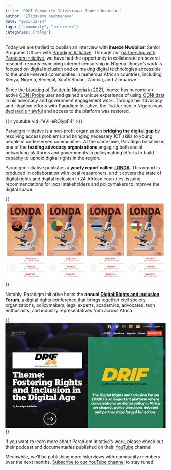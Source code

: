 ```yaml
---
title: "OONI Community Interviews: Ihueze Nwobilor"
author: "Elizaveta Yachmeneva"
date: "2023-12-14"
tags: ["community", "interview"]
categories: ["blog"]
---
```


Today we are thrilled to publish an interview with **Ihueze Nwobilor**: Senior Programs Officer with [Paradigm Initiative](https://paradigmhq.org/team/ihueze-nwobilor/). Through our [partnership with Paradigm Initiative](https://ooni.org/partners/paradigm-initiative/), we have had the opportunity to collaborate on several research reports examining internet censorship in Nigeria. Ihueze’s work is focused on digital inclusion and on making digital technologies accessible to the under-served communities in numerous African countries, including Kenya, Nigeria, Senegal, South Sudan, Zambia, and Zimbabwe. 

Since the [blocking of Twitter in Nigeria in 2021](https://www.accessnow.org/press-release/nigeria-blocks-twitter-keepiton/), Ihueze has become an active [OONI Probe](https://ooni.org/install/) user and gained a unique experience of using [OONI data](https://ooni.org/data/) in his advocacy and government engagement work. Through his advocacy and litigation efforts with Paradigm Initiative, the Twitter ban in Nigeria was [declared unlawful](https://www.accessnow.org/press-release/ecowas-court-nigeria-unlawful-twitter-ban/) and access to the platform was restored. 

{{< youtube vid="eVHeROiypF4" >}}

[Paradigm Initiative](https://paradigmhq.org/) is a non-profit organization **bridging the digital gap** by resolving access problems and bringing necessary ICT skills to young people in underserved communities. At the same time, Paradigm Initiative is one of the **leading advocacy organizations** engaging both social networking platforms and governments in policymaking efforts to build capacity to uphold digital rights in the region. 

Paradigm Initiative publishes a **yearly report called** **[LONDA](https://paradigmhq.org/londa/)**. This report is produced in collaboration with local researchers, and it covers the state of digital rights and digital inclusion in 24 African countries, issuing recommendations for local stakeholders and policymakers to improve the digital space. 

{{<img src="images/londa.png" title="Londa Reports" alt="Londa Reports">}}

Notably, Paradigm Initiative hosts the **annual** **[Digital Rights and Inclusion Forum](https://drif.paradigmhq.org/)**, a digital rights conference that brings together civil society organizations, policymakers, legal experts, academics, advocates, tech enthusiasts, and industry representatives from across Africa. 

{{<img src="images/drif.png" title="Digital Rights and Inclusion Forum 2024" alt="DRIF">}}

If you want to learn more about Paradigm Initative’s work, please check out their podcast and documentaries published on their [YouTube](https://www.youtube.com/@ParadigmHQ/playlists) channel. 

Meanwhile, we’ll be publishing more interviews with community members over the next months. [Subscribe to our YouTube channel](https://www.youtube.com/channel/UCQhDgj9wBf4_w5bWFvLlq-w?sub_confirmation=1) to stay tuned! 

